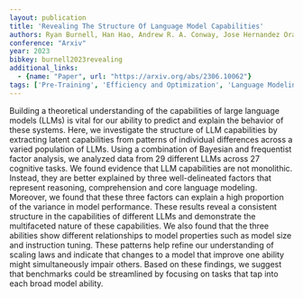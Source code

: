 ```yaml
---
layout: publication
title: 'Revealing The Structure Of Language Model Capabilities'
authors: Ryan Burnell, Han Hao, Andrew R. A. Conway, Jose Hernandez Orallo
conference: "Arxiv"
year: 2023
bibkey: burnell2023revealing
additional_links:
  - {name: "Paper", url: "https://arxiv.org/abs/2306.10062"}
tags: ['Pre-Training', 'Efficiency and Optimization', 'Language Modeling', 'Model Architecture', 'Large-Scale Training', 'Scaling Laws']
---
```

Building a theoretical understanding of the capabilities of large language
models (LLMs) is vital for our ability to predict and explain the behavior of
these systems. Here, we investigate the structure of LLM capabilities by
extracting latent capabilities from patterns of individual differences across a
varied population of LLMs. Using a combination of Bayesian and frequentist
factor analysis, we analyzed data from 29 different LLMs across 27 cognitive
tasks. We found evidence that LLM capabilities are not monolithic. Instead,
they are better explained by three well-delineated factors that represent
reasoning, comprehension and core language modeling. Moreover, we found that
these three factors can explain a high proportion of the variance in model
performance. These results reveal a consistent structure in the capabilities of
different LLMs and demonstrate the multifaceted nature of these capabilities.
We also found that the three abilities show different relationships to model
properties such as model size and instruction tuning. These patterns help
refine our understanding of scaling laws and indicate that changes to a model
that improve one ability might simultaneously impair others. Based on these
findings, we suggest that benchmarks could be streamlined by focusing on tasks
that tap into each broad model ability.
